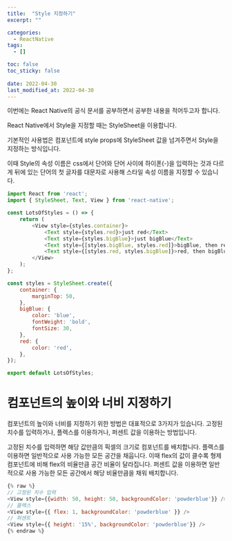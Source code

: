 ```yaml
---
title:  "Style 지정하기" 
excerpt: ""

categories:
  - ReactNative
tags:
  - []

toc: false
toc_sticky: false
 
date: 2022-04-30
last_modified_at: 2022-04-30
---
```


이번에는 React Native의 공식 문서를 공부하면서 공부한 내용을 적어두고자 합니다.

React Native에서 Style을 지정할 때는 StyleSheet을 이용합니다.

기본적인 사용법은 컴포넌트에 style props에 StyleSheet 값을 넘겨주면서 Style을 지정하는 방식입니다.

이때 Style의 속성 이름은 css에서 단어와 단어 사이에 하이폰(-)을 입력하는 것과 다르게 뒤에 있는 단어의 첫 글자를 대문자로 사용해 스타일 속성 이름을 지정할 수 있습니다.

```javascript
import React from 'react';
import { StyleSheet, Text, View } from 'react-native';

const LotsOfStyles = () => {
    return (
        <View style={styles.container}>
            <Text style={styles.red}>just red</Text>
            <Text style={styles.bigBlue}>just bigBlue</Text>
            <Text style={[styles.bigBlue, styles.red]}>bigBlue, then red</Text>
            <Text style={[styles.red, styles.bigBlue]}>red, then bigBlue</Text>
        </View>
    );
};

const styles = StyleSheet.create({
    container: {
        marginTop: 50,
    },
    bigBlue: {
        color: 'blue',
        fontWeight: 'bold',
        fontSize: 30,
    },
    red: {
        color: 'red',
    },
});

export default LotsOfStyles;
```

# 컴포넌트의 높이와 너비 지정하기

컴포넌트의 높이와 너비를 지정하기 위한 방법은 대표적으로 3가지가 있습니다. 고정된 치수를 입력하거나, 플렉스를 이용하거나, 퍼센트 값을 이용하는 방법입니다.

고정된 치수를 입력하면 해당 값만큼의 픽셀의 크기로 컴포넌트를 배치합니다. 플랙스를 이용하면 일반적으로 사용 가능한 모든 공간을 채웁니다. 이때 flex의 값이 클수록 형제 컴포넌트에 비해 flex의 비율만큼 공간 비율이 달라집니다. 퍼센트 값을 이용하면 일반적으로 사용 가능한 모든 공간에서 해당 비율만큼을 채워 배치합니다.

```javascript
{% raw %}
// 고정된 치수 입력
<View style={{width: 50, height: 50, backgroundColor: 'powderblue'}} />
// 플랙스
<View style={{ flex: 1, backgroundColor: 'powderblue' }} />
// 퍼센트
<View style={{ height: '15%', backgroundColor: 'powderblue'}} />
{% endraw %}
```